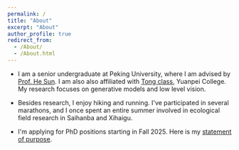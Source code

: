 ```yaml
---
permalink: /
title: "About"
excerpt: "About"
author_profile: true
redirect_from: 
  - /About/
  - /About.html
---
```



- I am a senior undergraduate at Peking University, where I am advised by [Prof. He Sun](https://ai4imaging.github.io/). I am also also affiliated with [Tong class](https://tongclass.ac.cn/), Yuanpei College. My research focuses on generative models and low level vision. 
  
- Besides research, I enjoy hiking and running. I've participated in several marathons, and I once spent an entire summer involved in ecological field research in Saihanba and Xihaigu.

- I'm applying for PhD positions starting in Fall 2025. Here is my [statement of purpose](https://git-scm.com/book/).